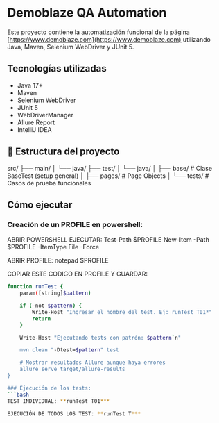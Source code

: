 # Demoblaze QA Automation

Este proyecto contiene la automatización funcional de la página [https://www.demoblaze.com](https://www.demoblaze.com) utilizando Java, Maven, Selenium WebDriver y JUnit 5.

## Tecnologías utilizadas

- Java 17+
- Maven
- Selenium WebDriver
- JUnit 5
- WebDriverManager
- Allure Report
- IntelliJ IDEA

## 📂 Estructura del proyecto
src/
├── main/
│ └── java/
├── test/
│ └── java/
│ ├── base/ # Clase BaseTest (setup general)
│ ├── pages/ # Page Objects
│ └── tests/ # Casos de prueba funcionales


## Cómo ejecutar
### Creación de un PROFILE en powershell:
ABRIR POWERSHELL
EJECUTAR:
Test-Path $PROFILE
New-Item -Path $PROFILE -ItemType File -Force

ABRIR PROFILE:
notepad $PROFILE

COPIAR ESTE CODIGO EN PROFILE Y GUARDAR:

```bash
function runTest {
    param([string]$pattern)

    if (-not $pattern) {
        Write-Host "Ingresar el nombre del test. Ej: runTest T01*"
        return
    }

    Write-Host "Ejecutando tests con patrón: $pattern`n"

    mvn clean "-Dtest=$pattern" test

    # Mostrar resultados Allure aunque haya errores
    allure serve target/allure-results
}

### Ejecución de los tests:
```bash
TEST INDIVIDUAL: **runTest T01***

EJECUCIÓN DE TODOS LOS TEST: **runTest T***




